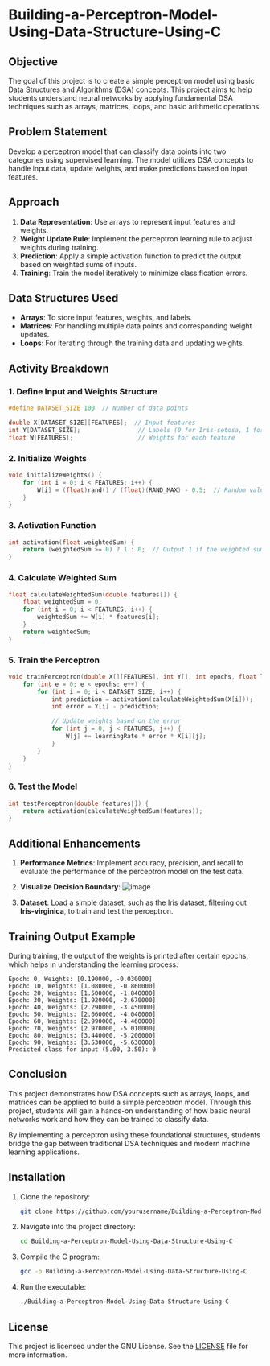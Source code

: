 
# Building-a-Perceptron-Model-Using-Data-Structure-Using-C

## Objective

The goal of this project is to create a simple perceptron model using basic Data Structures and Algorithms (DSA) concepts. This project aims to help students understand neural networks by applying fundamental DSA techniques such as arrays, matrices, loops, and basic arithmetic operations.

## Problem Statement

Develop a perceptron model that can classify data points into two categories using supervised learning. The model utilizes DSA concepts to handle input data, update weights, and make predictions based on input features.

## Approach

1. **Data Representation**: Use arrays to represent input features and weights.
2. **Weight Update Rule**: Implement the perceptron learning rule to adjust weights during training.
3. **Prediction**: Apply a simple activation function to predict the output based on weighted sums of inputs.
4. **Training**: Train the model iteratively to minimize classification errors.

## Data Structures Used

- **Arrays**: To store input features, weights, and labels.
- **Matrices**: For handling multiple data points and corresponding weight updates.
- **Loops**: For iterating through the training data and updating weights.

## Activity Breakdown

### 1. Define Input and Weights Structure

```c
#define DATASET_SIZE 100  // Number of data points

double X[DATASET_SIZE][FEATURES];  // Input features
int Y[DATASET_SIZE];                // Labels (0 for Iris-setosa, 1 for Iris-versicolor)
float W[FEATURES];                  // Weights for each feature
```

### 2. Initialize Weights

```c
void initializeWeights() {
    for (int i = 0; i < FEATURES; i++) {
        W[i] = (float)rand() / (float)(RAND_MAX) - 0.5;  // Random values between -0.5 and 0.5
    }
}
```

### 3. Activation Function

```c
int activation(float weightedSum) {
    return (weightedSum >= 0) ? 1 : 0;  // Output 1 if the weighted sum is positive, else 0
}
```

### 4. Calculate Weighted Sum

```c
float calculateWeightedSum(double features[]) {
    float weightedSum = 0;
    for (int i = 0; i < FEATURES; i++) {
        weightedSum += W[i] * features[i];
    }
    return weightedSum;
}
```

### 5. Train the Perceptron

```c
void trainPerceptron(double X[][FEATURES], int Y[], int epochs, float learningRate) {
    for (int e = 0; e < epochs; e++) {
        for (int i = 0; i < DATASET_SIZE; i++) {
            int prediction = activation(calculateWeightedSum(X[i]));
            int error = Y[i] - prediction;

            // Update weights based on the error
            for (int j = 0; j < FEATURES; j++) {
                W[j] += learningRate * error * X[i][j];
            }
        }
    }
}
```

### 6. Test the Model

```c
int testPerceptron(double features[]) {
    return activation(calculateWeightedSum(features));
}
```

## Additional Enhancements

1. **Performance Metrics**: Implement accuracy, precision, and recall to evaluate the performance of the perceptron model on the test data.
2. **Visualize Decision Boundary**:
   ![image](https://github.com/user-attachments/assets/c2b8ca21-a4b4-410f-83f7-ab65a3aef034)

4. **Dataset**: Load a simple dataset, such as the Iris dataset, filtering out **Iris-virginica**, to train and test the perceptron.

## Training Output Example

During training, the output of the weights is printed after certain epochs, which helps in understanding the learning process:

```
Epoch: 0, Weights: [0.190000, -0.030000]
Epoch: 10, Weights: [1.080000, -0.860000]
Epoch: 20, Weights: [1.500000, -1.840000]
Epoch: 30, Weights: [1.920000, -2.670000]
Epoch: 40, Weights: [2.290000, -3.450000]
Epoch: 50, Weights: [2.660000, -4.040000]
Epoch: 60, Weights: [2.990000, -4.460000]
Epoch: 70, Weights: [2.970000, -5.010000]
Epoch: 80, Weights: [3.440000, -5.200000]
Epoch: 90, Weights: [3.530000, -5.630000]
Predicted class for input (5.00, 3.50): 0
```

## Conclusion

This project demonstrates how DSA concepts such as arrays, loops, and matrices can be applied to build a simple perceptron model. Through this project, students will gain a hands-on understanding of how basic neural networks work and how they can be trained to classify data.

By implementing a perceptron using these foundational structures, students bridge the gap between traditional DSA techniques and modern machine learning applications.

## Installation

1. Clone the repository:
   ```bash
   git clone https://github.com/yourusername/Building-a-Perceptron-Model-Using-Data-Structure-Using-C.git
   ```

2. Navigate into the project directory:
   ```bash
   cd Building-a-Perceptron-Model-Using-Data-Structure-Using-C
   ```

3. Compile the C program:
   ```bash
   gcc -o Building-a-Perceptron-Model-Using-Data-Structure-Using-C
   ```

4. Run the executable:
   ```bash
   ./Building-a-Perceptron-Model-Using-Data-Structure-Using-C
   ```

## License

This project is licensed under the GNU License. See the [LICENSE](LICENSE) file for more information.
```

